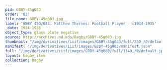 ```yaml
---
pid: GBBY-45g083
order: '83'
file_name: GBBY-45g083.jpg
label: 'GBBY 45G/083: Matthew Thernes: Football Player - c1934-1935'
_date: 1934-1935
object_type: glass plate negative
source: http://archives.nd.edu/Bagby/GBBY-45g083.jpg
thumbnail: "/img/derivatives/iiif/images/GBBY-45g083/full/250,/0/default.jpg"
manifest: "/img/derivatives/iiif/images/GBBY-45g083/manifest.json"
full: "/img/derivatives/iiif/images/GBBY-45g083/full/1140,/0/default.jpg"
layout: bagby_item
collection: bagby
---
```

